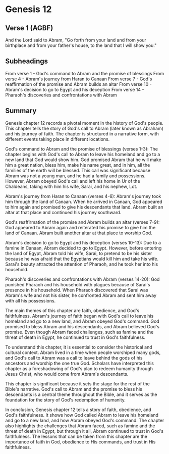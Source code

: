 # Genesis 12

## Verse 1 (AGBF)

And the Lord said to Abram, "Go forth from your land and from your birthplace and from your father's house, to the land that I will show you."

## Subheadings

From verse 1 - God's command to Abram and the promise of blessings
From verse 4 - Abram's journey from Haran to Canaan
From verse 7 - God's reaffirmation of the promise and Abram builds an altar
From verse 10 - Abram's decision to go to Egypt and his deception
From verse 14 - Pharaoh's discoveries and confrontations with Abram

## Summary

Genesis chapter 12 records a pivotal moment in the history of God's people. This chapter tells the story of God's call to Abram (later known as Abraham) and his journey of faith. The chapter is structured in a narrative form, with different events taking place in different locations.

God's command to Abram and the promise of blessings (verses 1-3):
The chapter begins with God's call to Abram to leave his homeland and go to a new land that God would show him. God promised Abram that he will make him a great nation, bless him, make his name great, and in him, all the families of the earth will be blessed. This call was significant because Abram was not a young man, and he had a family and possessions. However, Abram obeyed God's call and left his home in Ur of the Chaldeans, taking with him his wife, Sarai, and his nephew, Lot.

Abram's journey from Haran to Canaan (verses 4-6):
Abram's journey took him through the land of Canaan. When he arrived in Canaan, God appeared to him again and promised to give his descendants that land. Abram built an altar at that place and continued his journey southward.

God's reaffirmation of the promise and Abram builds an altar (verses 7-9):
God appeared to Abram again and reiterated his promise to give him the land of Canaan. Abram built another altar at that place to worship God.

Abram's decision to go to Egypt and his deception (verses 10-13):
Due to a famine in Canaan, Abram decided to go to Egypt. However, before entering the land of Egypt, Abram told his wife, Sarai, to pretend to be his sister because he was afraid that the Egyptians would kill him and take his wife. Sarai's beauty attracted the attention of Pharaoh, and he took her into his household.

Pharaoh's discoveries and confrontations with Abram (verses 14-20):
God punished Pharaoh and his household with plagues because of Sarai's presence in his household. When Pharaoh discovered that Sarai was Abram's wife and not his sister, he confronted Abram and sent him away with all his possessions.

The main themes of this chapter are faith, obedience, and God's faithfulness. Abram's journey of faith began with God's call to leave his homeland and go to a new land, and Abram obeyed God's command. God promised to bless Abram and his descendants, and Abram believed God's promise. Even though Abram faced challenges, such as famine and the threat of death in Egypt, he continued to trust in God's faithfulness.

To understand this chapter, it is essential to consider the historical and cultural context. Abram lived in a time when people worshiped many gods, and God's call to Abram was a call to leave behind the gods of his ancestors and worship the one true God. Scholars have interpreted this chapter as a foreshadowing of God's plan to redeem humanity through Jesus Christ, who would come from Abram's descendants.

This chapter is significant because it sets the stage for the rest of the Bible's narrative. God's call to Abram and the promise to bless his descendants is a central theme throughout the Bible, and it serves as the foundation for the story of God's redemption of humanity.

In conclusion, Genesis chapter 12 tells a story of faith, obedience, and God's faithfulness. It shows how God called Abram to leave his homeland and go to a new land, and how Abram obeyed God's command. The chapter also highlights the challenges that Abram faced, such as famine and the threat of death in Egypt, but through it all, Abram continued to trust in God's faithfulness. The lessons that can be taken from this chapter are the importance of faith in God, obedience to His commands, and trust in His faithfulness.
